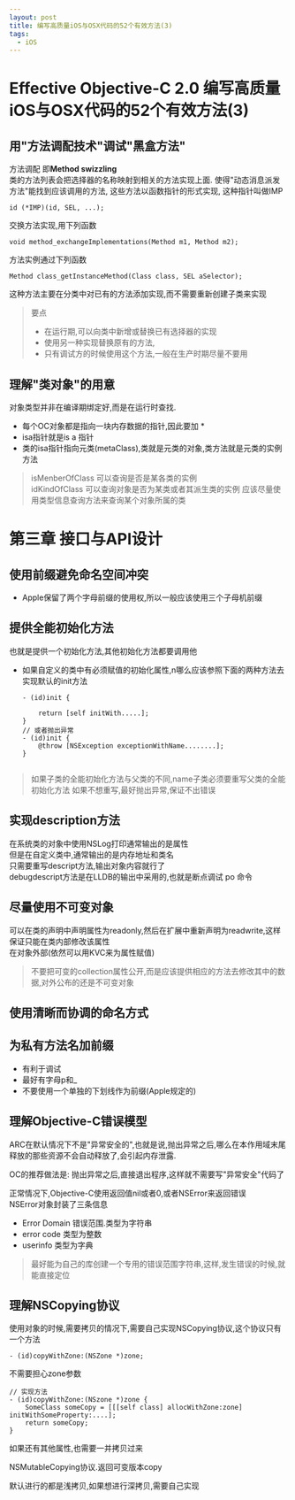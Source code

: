 ```yaml
---
layout: post
title: 编写高质量iOS与OSX代码的52个有效方法(3)
tags:
  - iOS
---
```


Effective Objective-C 2.0 编写高质量iOS与OSX代码的52个有效方法(3)
=====
## 用"方法调配技术"调试"黑盒方法"
方法调配 即**Method swizzling**  
类的方法列表会把选择器的名称映射到相关的方法实现上面. 使得"动态消息派发方法"能找到应该调用的方法, 这些方法以函数指针的形式实现, 这种指针叫做IMP

```
id (*IMP)(id, SEL, ...);
```

交换方法实现,用下列函数  

```
void method_exchangeImplementations(Method m1, Method m2);
```

方法实例通过下列函数

```
Method class_getInstanceMethod(Class class, SEL aSelector);
```

这种方法主要在分类中对已有的方法添加实现,而不需要重新创建子类来实现

>要点
>
>* 在运行期,可以向类中新增或替换已有选择器的实现
>* 使用另一种实现替换原有的方法,
>* 只有调试方的时候使用这个方法,一般在生产时期尽量不要用


## 理解"类对象"的用意
对象类型并非在编译期绑定好,而是在运行时查找.  

* 每个OC对象都是指向一块内存数据的指针,因此要加 * 
* isa指针就是is a 指针
* 类的isa指针指向元类(metaClass),类就是元类的对象,类方法就是元类的实例方法

> isMenberOfClass 可以查询是否是某各类的实例  
> idKindOfClass 可以查询对象是否为某类或者其派生类的实例
> 应该尽量使用类型信息查询方法来查询某个对象所属的类

# 第三章 接口与API设计

## 使用前缀避免命名空间冲突

* Apple保留了两个字母前缀的使用权,所以一般应该使用三个子母机前缀

## 提供全能初始化方法

也就是提供一个初始化方法,其他初始化方法都要调用他

* 如果自定义的类中有必须赋值的初始化属性,n哪么应该参照下面的两种方法去实现默认的init方法
	
	```
	- (id)init {
		
		return [self initWith.....];
	}
	// 或者抛出异常
	- (id)init {
		@throw [NSException exceptionWithName........];
	}
	
	
	```
	
> 如果子类的全能初始化方法与父类的不同,name子类必须要重写父类的全能初始化方法
> 如果不想重写,最好抛出异常,保证不出错误

## 实现description方法
在系统类的对象中使用NSLog打印通常输出的是属性  
但是在自定义类中,通常输出的是内存地址和类名  
只需要重写descript方法,输出对象内容就行了  
debugdescript方法是在LLDB的输出中采用的,也就是断点调试 po 命令

## 尽量使用不可变对象
可以在类的声明中声明属性为readonly,然后在扩展中重新声明为readwrite,这样保证只能在类内部修改该属性  
在对象外部(依然可以用KVC来为属性赋值)  

> 不要把可变的collection属性公开,而是应该提供相应的方法去修改其中的数据,对外公布的还是不可变对象

## 使用清晰而协调的命名方式


## 为私有方法名加前缀

* 有利于调试
* 最好有字母p和_
* 不要使用一个单独的下划线作为前缀(Apple规定的)


## 理解Objective-C错误模型

ARC在默认情况下不是"异常安全的",也就是说,抛出异常之后,哪么在本作用域末尾释放的那些资源不会自动释放了,会引起内存泄露.  

OC的推荐做法是: 抛出异常之后,直接退出程序,这样就不需要写"异常安全"代码了  

正常情况下,Objective-C使用返回值nil或者0,或者NSError来返回错误  
NSError对象封装了三条信息

* Error Domain 错误范围.类型为字符串
* error code 类型为整数
* userinfo 类型为字典

> 最好能为自己的库创建一个专用的错误范围字符串,这样,发生错误的时候,就能直接定位


## 理解NSCopying协议
使用对象的时候,需要拷贝的情况下,需要自己实现NSCopying协议,这个协议只有一个方法

	- (id)copyWithZone:(NSZone *)zone;

不需要担心zone参数  

	// 实现方法
	- (id)copyWithZone:(NSzone *)zone {
		SomeClass someCopy = [[[self class] allocWithZone:zone] initWithSomeProperty:....];
		return someCopy;
	}

如果还有其他属性,也需要一并拷贝过来  


NSMutableCopying协议.返回可变版本copy

默认进行的都是浅拷贝,如果想进行深拷贝,需要自己实现